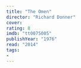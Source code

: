 ```yaml
---
title: "The Omen"
director: "Richard Donner"
cover: 
rating: 8
imdb: "tt0075005"
publishYear: "1976"
read: "2014"
tags:
- 
---
```

